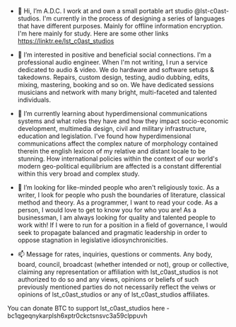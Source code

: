 - 👋 Hi, I’m A.D.C. I work at and own a small portable art studio @lst-c0ast-studios. I'm currently in the process of designing a series of languages that have different purposes. Mainly for offline information encryption. I'm here mainly for study. Here are some other links https://linktr.ee/lst_c0ast_studios

- 👀 I’m interested in positive and beneficial social connections. I'm a professional audio engineer. When I'm not writing, I run a service dedicated to audio & video. We do hardware and software setups & takedowns. Repairs, custom design, testing, audio dubbing, edits, mixing, mastering, booking and so on. We have dedicated sessions musicians and network with many bright, multi-faceted and talented individuals.

- 🌱 I’m currently learning about hyperdimensional communications systems and what roles they have and how they impact socio-economic development, multimedia design, civil and military infrastructure, education and legislation. I've found how hyperdimensional communications affect the complex nature of morphology contained therein the english lexicon of my relative and distant locale to be stunning. How international policies within the context of our world's modern geo-political equilibrium are affected is a constant differential within this very broad and complex study.

- 💞️ I’m looking for like-minded people who aren't religiously toxic. As a writer, I look for people who push the boundaries of literature, classical method and theory. As a programmer, I want to read your code. As a person, I would love to get to know you for who you are! As a businessman, I am always looking for quality and talented people to work with! If I were to run for a position in a field of governance, I would seek to propagate balanced and pragmatic leadership in order to oppose stagnation in legislative idiosynchronicities.

- 📫 Message for rates, inquiries, questions or comments. Any body, board, council, broadcast (whether intended or not), group or collective, claiming any representation or affiliation with lst_c0ast_studios is not authorized to do so and any views, opinions or beliefs of such previously mentioned parties do not necessarily reflect the veiws or opinions of lst_c0ast_studios or any of lst_c0ast_studios affiliates.

You can donate BTC to support lst_c0ast_studios here - bc1qgeqnykarplsh6xptr0ckctsnsvc3a59clppuvh

<!---

--->
